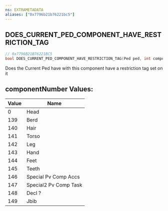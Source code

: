 ```yaml
---
ns: EXTRAMETADATA
aliases: ["0x7796b21b76221bc5"]
---
```

## DOES_CURRENT_PED_COMPONENT_HAVE_RESTRICTION_TAG

```c
// 0x7796B21B76221BC5
bool DOES_CURRENT_PED_COMPONENT_HAVE_RESTRICTION_TAG(Ped ped, int componentNumber, int tagHash);
```

Does the Current Ped have with this component have a restriction tag set on it

## componentNumber Values:
| Value | Name |
| --- | --- |
| 0 | Head |
| 139 | Berd |
| 140 | Hair |
| 141 | Torso |
| 142 | Leg |
| 143 | Hand |
| 144 | Feet |
| 145 | Teeth |
| 146 | Special Pv Comp Accs |
| 147 | Special2 Pv Comp Task |
| 148 | Decl ? |
| 149 | Jbib |

